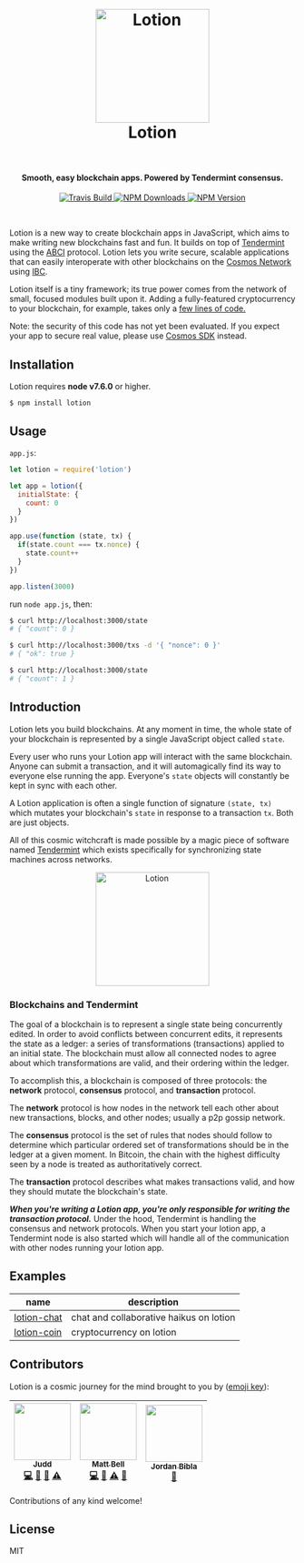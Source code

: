 <h1 align="center">
  <br>
  <a href="https://github.com/keppel/lotion"><img src="https://user-images.githubusercontent.com/1269291/33154609-741d0d46-cfb7-11e7-9381-ac82418e8fdc.jpg" alt="Lotion" width="200"></a>
  <br>
      Lotion
  <br>
  <br>
</h1>

<h4 align="center">Smooth, easy blockchain apps. Powered by Tendermint consensus.</h4>

<p align="center">
  <a href="https://travis-ci.org/keppel/lotion">
    <img src="https://img.shields.io/travis/keppel/lotion/master.svg"
         alt="Travis Build">
  </a>
  <a href="https://www.npmjs.com/package/lotion">
    <img src="https://img.shields.io/npm/dm/lotion.svg"
         alt="NPM Downloads">
  </a>
  <a href="https://www.npmjs.com/package/lotion">
    <img src="https://img.shields.io/npm/v/lotion.svg"
         alt="NPM Version">
  </a>
</p>
<br>

Lotion is a new way to create blockchain apps in JavaScript, which aims to make writing new blockchains fast and fun. It builds on top of [Tendermint](https://tendermint.com) using the [ABCI](https://github.com/tendermint/abci) protocol. Lotion lets you write secure, scalable applications that can easily interoperate with other blockchains on the [Cosmos Network](https://cosmos.network/) using [IBC](https://github.com/cosmos/ibc).

Lotion itself is a tiny framework; its true power comes from the network of small, focused modules built upon it. Adding a fully-featured cryptocurrency to your blockchain, for example, takes only a [few lines of code.](https://github.com/mappum/coins)

Note: the security of this code has not yet been evaluated. If you expect your app to secure real value, please use [Cosmos SDK](https://github.com/cosmos/cosmos-sdk) instead.

## Installation

Lotion requires __node v7.6.0__ or higher.

```
$ npm install lotion
```

## Usage
`app.js`:
```js
let lotion = require('lotion')

let app = lotion({
  initialState: {
    count: 0
  }
})

app.use(function (state, tx) {
  if(state.count === tx.nonce) {
    state.count++
  }
})

app.listen(3000)
```

run `node app.js`, then:
```bash
$ curl http://localhost:3000/state
# { "count": 0 }

$ curl http://localhost:3000/txs -d '{ "nonce": 0 }'
# { "ok": true }

$ curl http://localhost:3000/state
# { "count": 1 }
```

## Introduction

Lotion lets you build blockchains. At any moment in time, the whole state of your blockchain is represented by a single JavaScript object called `state`.

Every user who runs your Lotion app will interact with the same blockchain. Anyone can submit a transaction, and it will automagically find its way to everyone else running the app. Everyone's `state` objects will constantly be kept in sync with each other.

A Lotion application is often a single function of signature `(state, tx)` which mutates your blockchain's `state` in response to a transaction `tx`. Both are just objects.

All of this cosmic witchcraft is made possible by a magic piece of software named [Tendermint](https://github.com/tendermint/tendermint) which exists specifically for synchronizing state machines across networks.

<p align="center">
  <a href="https://github.com/keppel/lotion"><img src="https://lotionjs.com/img/tm-blue.png" alt="Lotion" width="200" /></a>
</p>

### Blockchains and Tendermint

The goal of a blockchain is to represent a single state being concurrently edited. In order to avoid conflicts between concurrent edits, it represents the state as a ledger: a series of transformations (transactions) applied to an initial state. The blockchain must allow all connected nodes to agree about which transformations are valid, and their ordering within the ledger.

To accomplish this, a blockchain is composed of three protocols: the __network__ protocol, __consensus__ protocol, and __transaction__ protocol.

The __network__ protocol is how nodes in the network tell each other about new transactions, blocks, and other nodes; usually a p2p gossip network.

The __consensus__ protocol is the set of rules that nodes should follow to determine which particular ordered set of transformations should be in the ledger at a given moment. In Bitcoin, the chain with the highest difficulty seen by a node is treated as authoritatively correct.

The __transaction__ protocol describes what makes transactions valid, and how they should mutate the blockchain's state.

**_When you're writing a Lotion app, you're only responsible for writing the transaction protocol._** Under the hood, Tendermint is handling the consensus and network protocols. When you start your lotion app, a Tendermint node is also started which will handle all of the communication with other nodes running your lotion app.

## Examples

| name | description |
|------|-------------|
|[lotion-chat](https://github.com/keppel/lotion-chat) | chat and collaborative haikus on lotion |
|[lotion-coin](https://github.com/keppel/lotion-coin) | cryptocurrency on lotion | 




## Contributors

Lotion is a cosmic journey for the mind brought to you by ([emoji key](https://github.com/kentcdodds/all-contributors#emoji-key)):

<!-- ALL-CONTRIBUTORS-LIST:START - Do not remove or modify this section -->
<!-- prettier-ignore -->
| [<img src="https://avatars2.githubusercontent.com/u/1269291?v=4" width="100px;"/><br /><sub><b>Judd</b></sub>](https://twitter.com/juddkeppel)<br />[💻](https://github.com/keppel/lotion/commits?author=keppel "Code") [📖](https://github.com/keppel/lotion/commits?author=keppel "Documentation") [🤔](#ideas-keppel "Ideas, Planning, & Feedback") [⚠️](https://github.com/keppel/lotion/commits?author=keppel "Tests") | [<img src="https://avatars2.githubusercontent.com/u/398285?v=4" width="100px;"/><br /><sub><b>Matt Bell</b></sub>](https://github.com/mappum)<br />[💻](https://github.com/keppel/lotion/commits?author=mappum "Code") [🤔](#ideas-mappum "Ideas, Planning, & Feedback") [⚠️](https://github.com/keppel/lotion/commits?author=mappum "Tests") [🔌](#plugin-mappum "Plugin/utility libraries") | [<img src="https://avatars1.githubusercontent.com/u/6021933?v=4" width="100px;"/><br /><sub><b>Jordan Bibla</b></sub>](http://www.jordanbibla.com)<br />[🎨](#design-jolesbi "Design") |
| :---: | :---: | :---: |
<!-- ALL-CONTRIBUTORS-LIST:END -->

Contributions of any kind welcome!

## License

MIT